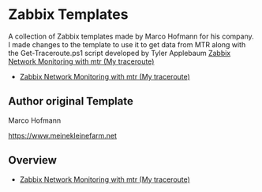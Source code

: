 # Zabbix Templates

A collection of Zabbix templates made by Marco Hofmann for his company.
I made changes to the template to use it to get data from MTR along with the Get-Traceroute.ps1 script developed by Tyler Applebaum [Zabbix Network Monitoring with mtr (My traceroute)](https://gist.github.com/tylerapplebaum)



* [Zabbix Network Monitoring with mtr (My traceroute)](https://gist.github.com/tylerapplebaum)

## Author original Template

Marco Hofmann

<https://www.meinekleinefarm.net>

## Overview

* [Zabbix Network Monitoring with mtr (My traceroute)](https://github.com/xenadmin/zabbix-templates/tree/master/zabbix-net-mtr)
